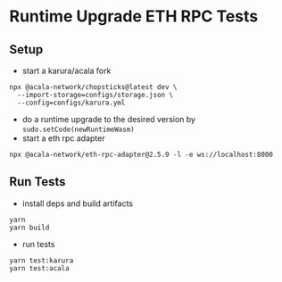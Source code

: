 # Runtime Upgrade ETH RPC Tests
## Setup
- start a karura/acala fork
```
npx @acala-network/chopsticks@latest dev \
  --import-storage=configs/storage.json \
  --config=configs/karura.yml
```

- do a runtime upgrade to the desired version by `sudo.setCode(newRuntimeWasm)`
- start a eth rpc adapter
```
npx @acala-network/eth-rpc-adapter@2.5.9 -l -e ws://localhost:8000
```

## Run Tests
- install deps and build artifacts
```
yarn
yarn build
```

- run tests
```
yarn test:karura
yarn test:acala
```
